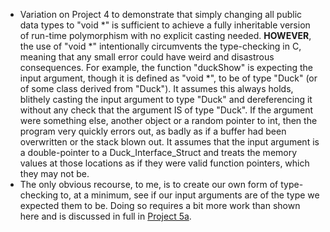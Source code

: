 - Variation on Project 4 to demonstrate that simply changing all public data types to "void *" is sufficient to achieve a fully inheritable version of run-time polymorphism with no explicit casting needed. **HOWEVER**, the use of "void *" intentionally circumvents the type-checking in C, meaning that any small error could have weird and disastrous consequences. For example, the function "duckShow" is expecting the input argument, though it is defined as "void *", to be of type "Duck" (or of some class derived from "Duck"). It assumes this always holds, blithely casting the input argument to type "Duck" and dereferencing it without any check that the argument IS of type "Duck". If the argument were something else, another object or a random pointer to int, then the program very quickly errors out, as badly as if a buffer had been overwritten or the stack blown out. It assumes that the input argument is a double-pointer to a Duck_Interface_Struct and treats the memory values at those locations as if they were valid function pointers, which they may not be.
- The only obvious recourse, to me, is to create our own form of type-checking to, at a minimum, see if our input arguments are of the type we expected them to be. Doing so requires a bit more work than shown here and is discussed in full in [Project 5a]().